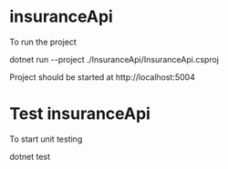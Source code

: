 # insuranceApi

To run the project

dotnet run --project ./InsuranceApi/InsuranceApi.csproj

Project should be started at http://localhost:5004

# Test insuranceApi

To start unit testing

dotnet test
